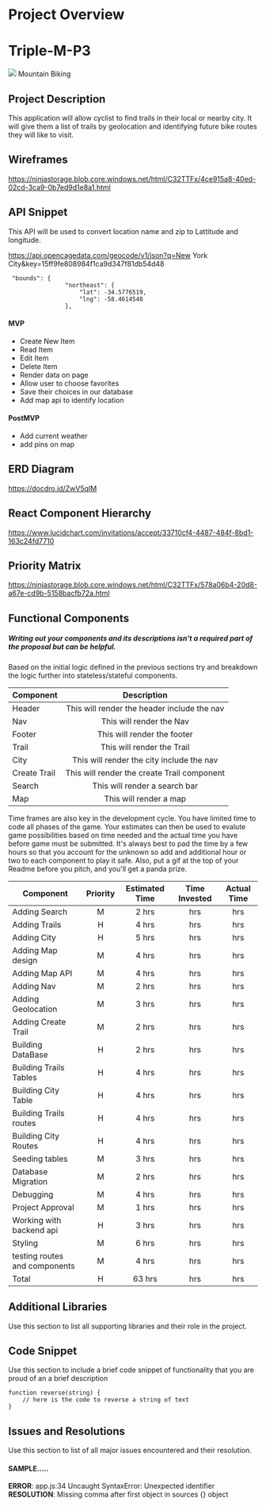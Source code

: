 # Project Overview
# Triple-M-P3
![](https://files.slack.com/files-pri/T0351JZQ0-FPM0UN0SU/image.png)
      Mountain Biking

## Project Description

This application will allow cyclist to find trails in their local or nearby city. It will give them 
a list of trails by geolocation and identifying future bike routes they will like to visit. 

## Wireframes

https://ninjastorage.blob.core.windows.net/html/C32TTFx/4ce915a8-40ed-02cd-3ca9-0b7ed9d1e8a1.html

## API Snippet
This API will be used to convert location name and zip to Lattitude and longitude.

https://api.opencagedata.com/geocode/v1/json?q=New York City&key=15ff9fe808984f1ca9d347f81db54d48


```
 "bounds": {
                "northeast": {
                    "lat": -34.5776519,
                    "lng": -58.4614548
                },
``` 

#### MVP 
- Create New Item
- Read Item
- Edit Item
- Delete Item
- Render data on page 
- Allow user to choose favorites
- Save their choices in our database
- Add map api to identify location

#### PostMVP

- Add current weather
- add pins on map

 

## ERD Diagram

https://docdro.id/ZwV5qIM

## React Component Hierarchy

https://www.lucidchart.com/invitations/accept/33710cf4-4487-484f-8bd1-163c24fd7710

## Priority Matrix

https://ninjastorage.blob.core.windows.net/html/C32TTFx/578a06b4-20d8-a67e-cd9b-5158bacfb72a.html

## Functional Components
##### Writing out your components and its descriptions isn't a required part of the proposal but can be helpful.

Based on the initial logic defined in the previous sections try and breakdown the logic further into stateless/stateful components. 

| Component | Description | 
| --- | :---: |  
| Header       | This will render the header include the nav | 
| Nav          | This will render the Nav  |
| Footer       | This will render the footer |
| Trail        | This will render the Trail  |
| City         | This will render the city include the nav |
| Create Trail | This will render the create Trail component |
| Search       | This will render a search bar|
| Map          | This will render a map  |


Time frames are also key in the development cycle.  You have limited time to code all phases of the game.  Your estimates can then be used to evalute game possibilities based on time needed and the actual time you have before game must be submitted. It's always best to pad the time by a few hours so that you account for the unknown so add and additional hour or two to each component to play it safe. Also, put a gif at the top of your Readme before you pitch, and you'll get a panda prize.

| Component | Priority | Estimated Time | Time Invested | Actual Time |
| --- | :---: |  :---: | :---: | :---: |
| Adding Search| M | 2 hrs| hrs | hrs |
| Adding Trails| H | 4 hrs| hrs | hrs |
| Adding City  | H | 5 hrs| hrs | hrs |
| Adding Map design  | M | 4 hrs| hrs | hrs |
| Adding Map API| M | 4 hrs| hrs | hrs |
| Adding Nav| M | 2 hrs| hrs | hrs |
| Adding Geolocation| M | 3 hrs| hrs | hrs |
| Adding Create Trail| M | 2 hrs| hrs | hrs |
| Building DataBase | H | 2 hrs| hrs | hrs |
| Building Trails Tables| H | 4 hrs| hrs | hrs |
| Building City Table| H | 4 hrs| hrs | hrs |
| Building Trails routes| H | 4 hrs| hrs | hrs |
| Building City Routes | H | 4 hrs| hrs | hrs |
| Seeding tables| M | 3 hrs| hrs | hrs |
| Database Migration | M | 2 hrs| hrs | hrs |
| Debugging| M | 4 hrs| hrs | hrs |
| Project Approval | M | 1 hrs| hrs | hrs |
| Working with backend api | H | 3 hrs| hrs | hrs |
| Styling | M | 6 hrs| hrs | hrs |
| testing routes and components| M | 4 hrs| hrs | hrs |
| Total | H | 63 hrs| hrs | hrs |


## Additional Libraries
 Use this section to list all supporting libraries and their role in the project. 

## Code Snippet

Use this section to include a brief code snippet of functionality that you are proud of an a brief description  

```
function reverse(string) {
	// here is the code to reverse a string of text
}
```

## Issues and Resolutions
 Use this section to list of all major issues encountered and their resolution.

#### SAMPLE.....
**ERROR**: app.js:34 Uncaught SyntaxError: Unexpected identifier                                
**RESOLUTION**: Missing comma after first object in sources {} object